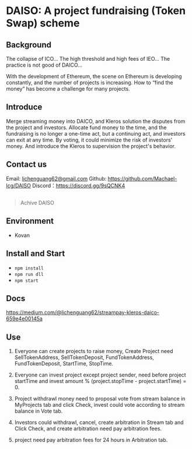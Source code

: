 # DAISO: A project fundraising (Token Swap) scheme

## Background
The collapse of ICO...
The high threshold and high fees of IEO...
The practice is not good of DAICO...

With the development of Ethereum, the scene on Ethereum is developing constantly, and the number of projects is increasing. How to “find the money” has become a challenge for many projects.

## Introduce
Merge streaming money into DAICO, and Kleros solution the disputes from the project and investors. Allocate fund money to the time, and the fundraising is no longer a one-time act, but a continuing act, and investors can exit at any time. By voting, it could minimize the risk of investors' money. And introduce the Kleros to supervision the project's behavior. 




## Contact us
Email: lichenguang62@gmail.com
Github: https://github.com/Machael-lcg/DAISO
Discord：https://discord.gg/9sQCNK4


## 
> Achive DAISO

## Environment
- Kovan

## Install and Start
- `npm install`
- `npm run dll`
- `npm start`

## Docs
https://medium.com/@lichenguang62/streampay-kleros-daico-659e4e00145a

## Use
1. Everyone can create projects to raise money, Create Project need SellTokenAddress, SellTokenDeposit, FundTokenAddress, FundTokenDeposit,
StartTime, StopTime.

2. Everyone can invest project except project sender, need before project startTime and invest amount % (project.stopTime - project.startTime) = 0.

3. Project withdrawl money need to proposal vote from stream balance in MyProjects tab and click Check, invest could vote according to stream balance in Vote tab.

4. Investors could withdrawl, cancel, create arbitration in Stream tab and Click Check, and create arbitration need pay arbitration fees.

5. project need pay arbitration fees for 24 hours in Arbitration tab.

